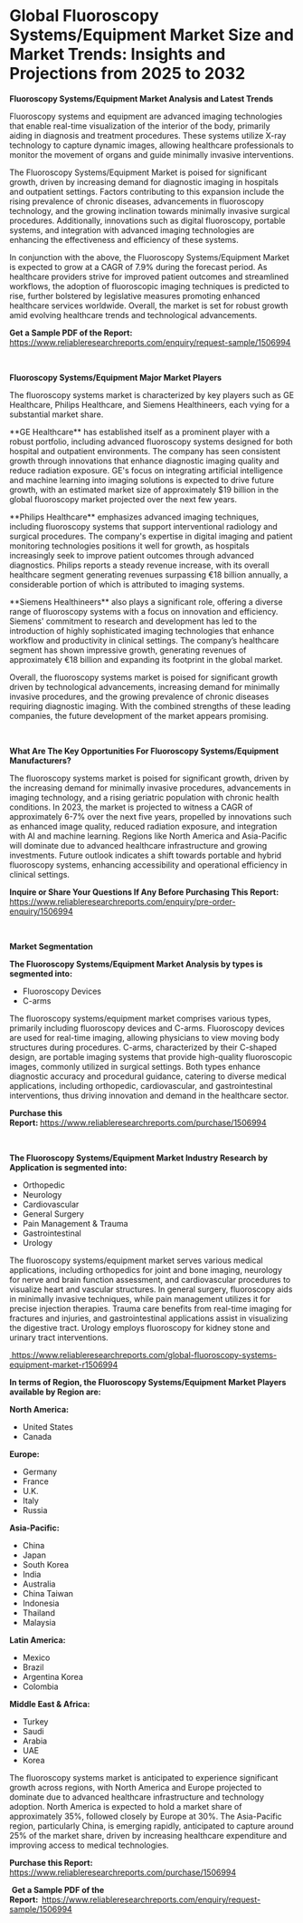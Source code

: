 <p><h1>Global Fluoroscopy Systems/Equipment Market Size and Market Trends: Insights and Projections from 2025 to 2032</h1></p><p><strong>Fluoroscopy Systems/Equipment Market Analysis and Latest Trends</strong></p>
<p><p>Fluoroscopy systems and equipment are advanced imaging technologies that enable real-time visualization of the interior of the body, primarily aiding in diagnosis and treatment procedures. These systems utilize X-ray technology to capture dynamic images, allowing healthcare professionals to monitor the movement of organs and guide minimally invasive interventions.</p><p>The Fluoroscopy Systems/Equipment Market is poised for significant growth, driven by increasing demand for diagnostic imaging in hospitals and outpatient settings. Factors contributing to this expansion include the rising prevalence of chronic diseases, advancements in fluoroscopy technology, and the growing inclination towards minimally invasive surgical procedures. Additionally, innovations such as digital fluoroscopy, portable systems, and integration with advanced imaging technologies are enhancing the effectiveness and efficiency of these systems.</p><p>In conjunction with the above, the Fluoroscopy Systems/Equipment Market is expected to grow at a CAGR of 7.9% during the forecast period. As healthcare providers strive for improved patient outcomes and streamlined workflows, the adoption of fluoroscopic imaging techniques is predicted to rise, further bolstered by legislative measures promoting enhanced healthcare services worldwide. Overall, the market is set for robust growth amid evolving healthcare trends and technological advancements.</p></p>
<p><strong>Get a Sample PDF of the Report:&nbsp;</strong> <a href="https://www.reliableresearchreports.com/enquiry/request-sample/1506994?utm_campaign=2255&utm_medium=2&utm_source=Github&utm_content=ia&utm_term=14042025&utm_id=fluoroscopy-systemsequipment">https://www.reliableresearchreports.com/enquiry/request-sample/1506994</a></p>
<p>&nbsp;</p>
<p><strong>Fluoroscopy Systems/Equipment Major Market Players</strong></p>
<p><p>The fluoroscopy systems market is characterized by key players such as GE Healthcare, Philips Healthcare, and Siemens Healthineers, each vying for a substantial market share.</p><p>**GE Healthcare** has established itself as a prominent player with a robust portfolio, including advanced fluoroscopy systems designed for both hospital and outpatient environments. The company has seen consistent growth through innovations that enhance diagnostic imaging quality and reduce radiation exposure. GE's focus on integrating artificial intelligence and machine learning into imaging solutions is expected to drive future growth, with an estimated market size of approximately $19 billion in the global fluoroscopy market projected over the next few years.</p><p>**Philips Healthcare** emphasizes advanced imaging techniques, including fluoroscopy systems that support interventional radiology and surgical procedures. The company's expertise in digital imaging and patient monitoring technologies positions it well for growth, as hospitals increasingly seek to improve patient outcomes through advanced diagnostics. Philips reports a steady revenue increase, with its overall healthcare segment generating revenues surpassing €18 billion annually, a considerable portion of which is attributed to imaging systems.</p><p>**Siemens Healthineers** also plays a significant role, offering a diverse range of fluoroscopy systems with a focus on innovation and efficiency. Siemens' commitment to research and development has led to the introduction of highly sophisticated imaging technologies that enhance workflow and productivity in clinical settings. The company’s healthcare segment has shown impressive growth, generating revenues of approximately €18 billion and expanding its footprint in the global market.</p><p>Overall, the fluoroscopy systems market is poised for significant growth driven by technological advancements, increasing demand for minimally invasive procedures, and the growing prevalence of chronic diseases requiring diagnostic imaging. With the combined strengths of these leading companies, the future development of the market appears promising.</p></p>
<p>&nbsp;</p>
<p><strong>What Are The Key Opportunities For Fluoroscopy Systems/Equipment Manufacturers?</strong></p>
<p><p>The fluoroscopy systems market is poised for significant growth, driven by the increasing demand for minimally invasive procedures, advancements in imaging technology, and a rising geriatric population with chronic health conditions. In 2023, the market is projected to witness a CAGR of approximately 6-7% over the next five years, propelled by innovations such as enhanced image quality, reduced radiation exposure, and integration with AI and machine learning. Regions like North America and Asia-Pacific will dominate due to advanced healthcare infrastructure and growing investments. Future outlook indicates a shift towards portable and hybrid fluoroscopy systems, enhancing accessibility and operational efficiency in clinical settings.</p></p>
<p><strong>Inquire or Share Your Questions If Any Before Purchasing This Report:</strong> <a href="https://www.reliableresearchreports.com/enquiry/pre-order-enquiry/1506994?utm_campaign=2255&utm_medium=2&utm_source=Github&utm_content=ia&utm_term=14042025&utm_id=fluoroscopy-systemsequipment">https://www.reliableresearchreports.com/enquiry/pre-order-enquiry/1506994</a></p>
<p>&nbsp;</p>
<p><strong>Market Segmentation</strong></p>
<p><strong>The Fluoroscopy Systems/Equipment Market Analysis by types is segmented into:</strong></p>
<p><ul><li>Fluoroscopy Devices</li><li>C-arms</li></ul></p>
<p><p>The fluoroscopy systems/equipment market comprises various types, primarily including fluoroscopy devices and C-arms. Fluoroscopy devices are used for real-time imaging, allowing physicians to view moving body structures during procedures. C-arms, characterized by their C-shaped design, are portable imaging systems that provide high-quality fluoroscopic images, commonly utilized in surgical settings. Both types enhance diagnostic accuracy and procedural guidance, catering to diverse medical applications, including orthopedic, cardiovascular, and gastrointestinal interventions, thus driving innovation and demand in the healthcare sector.</p></p>
<p><strong>Purchase this Report:&nbsp;</strong><a href="https://www.reliableresearchreports.com/purchase/1506994?utm_campaign=2255&utm_medium=2&utm_source=Github&utm_content=ia&utm_term=14042025&utm_id=fluoroscopy-systemsequipment">https://www.reliableresearchreports.com/purchase/1506994</a></p>
<p>&nbsp;</p>
<p><strong>The Fluoroscopy Systems/Equipment Market Industry Research by Application is segmented into:</strong></p>
<p><ul><li>Orthopedic</li><li>Neurology</li><li>Cardiovascular</li><li>General Surgery</li><li>Pain Management & Trauma</li><li>Gastrointestinal</li><li>Urology</li></ul></p>
<p><p>The fluoroscopy systems/equipment market serves various medical applications, including orthopedics for joint and bone imaging, neurology for nerve and brain function assessment, and cardiovascular procedures to visualize heart and vascular structures. In general surgery, fluoroscopy aids in minimally invasive techniques, while pain management utilizes it for precise injection therapies. Trauma care benefits from real-time imaging for fractures and injuries, and gastrointestinal applications assist in visualizing the digestive tract. Urology employs fluoroscopy for kidney stone and urinary tract interventions.</p></p>
<p><a href="https://www.reliableresearchreports.com/global-fluoroscopy-systems-equipment-market-r1506994?utm_campaign=2255&utm_medium=2&utm_source=Github&utm_content=ia&utm_term=14042025&utm_id=fluoroscopy-systemsequipment">&nbsp;https://www.reliableresearchreports.com/global-fluoroscopy-systems-equipment-market-r1506994</a></p>
<p><strong>In terms of Region, the Fluoroscopy Systems/Equipment Market Players available by Region are:</strong></p>
<p>
    <p> <strong> North America: </strong>
        <ul>
            <li>United States</li>
            <li>Canada</li>
        </ul>
        </p> 
    <p> <strong> Europe: </strong>
        <ul>
            <li>Germany</li>
            <li>France</li>
            <li>U.K.</li>
            <li>Italy</li>
            <li>Russia</li>
        </ul>
        </p> 
    <p> <strong> Asia-Pacific: </strong>
        <ul>
            <li>China</li>
            <li>Japan</li>
            <li>South Korea</li>
            <li>India</li>
            <li>Australia</li>
            <li>China Taiwan</li>
            <li>Indonesia</li>
            <li>Thailand</li>
            <li>Malaysia</li>
        </ul>
        </p> 
    <p> <strong> Latin America: </strong>
        <ul>
            <li>Mexico</li>
            <li>Brazil</li>
            <li>Argentina Korea</li>
            <li>Colombia</li>
        </ul>
        </p> 
    <p> <strong> Middle East & Africa: </strong>
        <ul>
            <li>Turkey</li>
            <li>Saudi</li>
            <li>Arabia</li>
            <li>UAE</li>
            <li>Korea</li>
        </ul>
    </p>
    </p>
<p><p>The fluoroscopy systems market is anticipated to experience significant growth across regions, with North America and Europe projected to dominate due to advanced healthcare infrastructure and technology adoption. North America is expected to hold a market share of approximately 35%, followed closely by Europe at 30%. The Asia-Pacific region, particularly China, is emerging rapidly, anticipated to capture around 25% of the market share, driven by increasing healthcare expenditure and improving access to medical technologies.</p></p>
<p><strong>Purchase this Report: </strong><a href="https://www.reliableresearchreports.com/purchase/1506994?utm_campaign=2255&utm_medium=2&utm_source=Github&utm_content=ia&utm_term=14042025&utm_id=fluoroscopy-systemsequipment">https://www.reliableresearchreports.com/purchase/1506994</a></p>
<p>&nbsp;<strong>Get a Sample PDF of the Report:&nbsp;&nbsp;</strong><a href="https://www.reliableresearchreports.com/enquiry/request-sample/1506994?utm_campaign=2255&utm_medium=2&utm_source=Github&utm_content=ia&utm_term=14042025&utm_id=fluoroscopy-systemsequipment">https://www.reliableresearchreports.com/enquiry/request-sample/1506994</a></p>
<p><strong></strong></p>
<p><p></p><p></p><p></p></p>